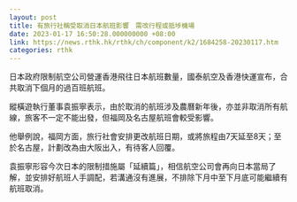 ```yaml
---
layout: post
title: 有旅行社稱受取消日本航班影響　需改行程或抵埗機場
date: 2023-01-17 16:50:28.000000000 +08:00
link: https://news.rthk.hk/rthk/ch/component/k2/1684258-20230117.htm
categories: rthk
---
```


日本政府限制航空公司營運香港飛往日本航班數量，國泰航空及香港快運宣布，合共取消下個月的過百班航班。

縱橫遊執行董事袁振寧表示，由於取消的航班涉及農曆新年後，亦並非取消所有航線，旅客不一定不能出發，但福岡及名古屋航班會較受影響。

他舉例說，福岡方面，旅行社會安排更改航班日期，或將旅程由7天延至8天；至於名古屋，計劃改為由大阪出入，有待客人回覆。

袁振寧形容今次日本的限制措施屬「延續篇」，相信航空公司會再向日本當局了解，並安排好航班人手調配，若溝通沒有進展，不排除下月中至下月底可能繼續有航班取消。
